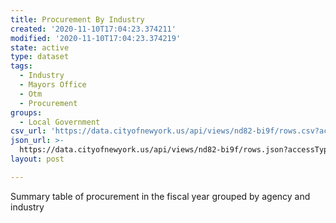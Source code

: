 ```yaml
---
title: Procurement By Industry
created: '2020-11-10T17:04:23.374211'
modified: '2020-11-10T17:04:23.374219'
state: active
type: dataset
tags:
  - Industry
  - Mayors Office
  - Otm
  - Procurement
groups:
  - Local Government
csv_url: 'https://data.cityofnewyork.us/api/views/nd82-bi9f/rows.csv?accessType=DOWNLOAD'
json_url: >-
  https://data.cityofnewyork.us/api/views/nd82-bi9f/rows.json?accessType=DOWNLOAD
layout: post

---
```

Summary table of procurement in the fiscal year grouped by agency and industry

